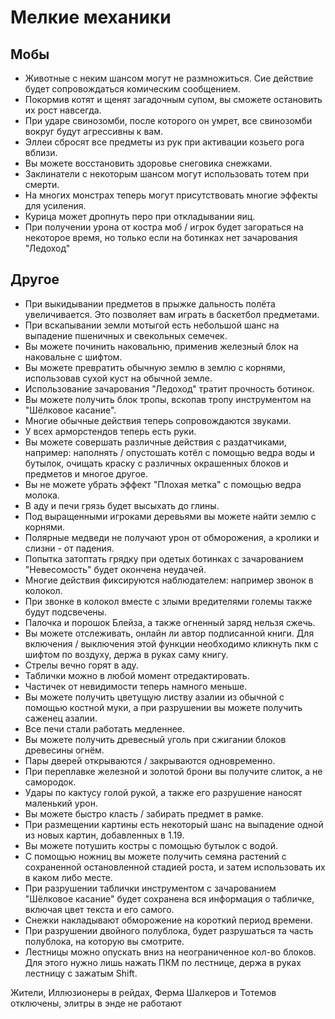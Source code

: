 # Мелкие механики

## Мобы

- Животные с неким шансом могут не размножиться. Сие действие будет сопровождаться комическим сообщением.
- Покормив котят и щенят загадочным супом, вы сможете остановить их рост навсегда.
- При ударе свинозомби, после которого он умрет, все свинозомби вокруг будут агрессивны к вам.
- Эллеи сбросят все предметы из рук при активации козьего рога вблизи.
- Вы можете восстановить здоровье снеговика снежками.
- Заклинатели с некоторым шансом могут использовать тотем при смерти.
- На многих монстрах теперь могут присутствовать многие эффекты для усиления.
- Курица может дропнуть перо при откладывании яиц.
- При получении урона от костра моб / игрок будет загораться на некоторое время, но только если на ботинках нет зачарования "Ледоход"

## Другое

- При выкидывании предметов в прыжке дальность полёта увеличивается. Это позволяет вам играть в баскетбол предметами.
- При вскапывании земли мотыгой есть небольшой шанс на выпадение пшеничных и свекольных семечек.
- Вы можете починить наковальню, применив железный блок на наковальне с шифтом. 
- Вы можете превратить обычную землю в землю с корнями, использовав сухой куст на обычной земле.
- Использование зачарования "Ледоход" тратит прочность ботинок.
- Вы можете получить блок тропы, вскопав тропу инструментом на "Шёлковое касание".
- Многие обычные действия теперь сопровождаются звуками.
- У всех арморстендов теперь есть руки.
- Вы можете совершать различные действия с раздатчиками, например: наполнять / опустошать котёл с помощью ведра воды и бутылок, очищать краску с различных окрашенных блоков и предметов и многое другое.
- Вы не можете убрать эффект "Плохая метка" с помощью ведра молока.
- В аду и печи грязь будет высыхать до глины.
- Под выращенными игроками деревьями вы можете найти землю с корнями. 
- Полярные медведи не получают урон от обморожения, а кролики и слизни - от падения.
- Попытка затоптать грядку при одетых ботинках с зачарованием "Невесомость" будет окончена неудачей.
- Многие действия фиксируются наблюдателем: например звонок в колокол.
- При звонке в колокол вместе с злыми вредителями големы также будут подсвечены.
- Палочка и порошок Блейза, а также огненный заряд нельзя сжечь.
- Вы можете отслеживать, онлайн ли автор подписанной книги. Для включения / выключения этой функции необходимо кликнуть пкм с шифтом по воздуху, держа в руках саму книгу.
- Стрелы вечно горят в аду.
- Таблички можно в любой момент отредактировать.
- Частичек от невидимости теперь намного меньше.
- Вы можете получить цветущую листву азалии из обычной с помощью костной муки, а при разрушении вы можете получить саженец азалии.
- Все печи стали работать медленнее.
- Вы можете получить древесный уголь при сжигании блоков древесины огнём.
- Пары дверей открываются / закрываются одновременно.
- При переплавке железной и золотой брони вы получите слиток, а не самородок.
- Удары по кактусу голой рукой, а также его разрушение наносят маленький урон.
- Вы можете быстро класть / забирать предмет в рамке.
- При размещении картины есть некоторый шанс на выпадение одной из новых картин, добавленных в 1.19.
- Вы можете потушить костры с помощью бутылок с водой.
- С помощью ножниц вы можете получить семяна растений с сохраненной остановленной стадией роста, и затем использовать их в каком либо месте.
- При разрушении таблички инструментом с зачарованием "Шёлковое касание" будет сохранена вся информация о табличке, включая цвет текста и его самого.
- Снежки накладывают обморожение на короткий период времени.
- При разрушении двойного полублока, будет разрушаться та часть полублока, на которую вы смотрите.
- Лестницы можно опускать вниз на неограниченное кол-во блоков. Для этого нужно лишь нажать ПКМ по лестнице, держа в руках лестницу с зажатым Shift.

Жители, Иллюзионеры в рейдах, Ферма Шалкеров и Тотемов отключены, элитры в энде не работают